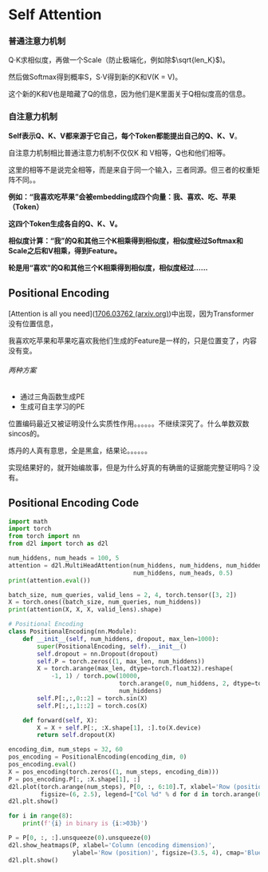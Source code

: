 # Self Attention

### 普通注意力机制

Q$\cdot$K求相似度，再做一个Scale（防止极端化，例如除$\sqrt{len_K}$)。

然后做Softmax得到概率S，S$\cdot$V得到新的K和V(K = V)。

这个新的K和V也是暗藏了Q的信息，因为他们是K里面关于Q相似度高的信息。

### 自注意力机制

**Self表示Q、K、V都来源于它自己，每个Token都能提出自己的Q、K、V**。

自注意力机制相比普通注意力机制不仅仅K 和 V相等，Q也和他们相等。

这里的相等不是说完全相等，而是来自于同一个输入，三者同源。但三者的权重矩阵不同。。

**例如：“我喜欢吃苹果”会被embedding成四个向量：我、喜欢、吃、苹果（Token）**

**这四个Token生成各自的Q、K、V。**

**相似度计算：“我”的Q和其他三个K相乘得到相似度，相似度经过Softmax和Scale之后和V相乘，得到Feature。**

**轮是用“喜欢”的Q和其他三个K相乘得到相似度，相似度经过......**

## Positional Encoding

[Attention is all you need]([1706.03762 (arxiv.org)](https://arxiv.org/pdf/1706.03762))中出现，因为Transformer没有位置信息，

我喜欢吃苹果和苹果吃喜欢我他们生成的Feature是一样的，只是位置变了，内容没有变。

###### 两种方案

- 通过三角函数生成PE
- 生成可自主学习的PE

位置编码最近又被证明没什么实质性作用。。。。。。不继续深究了。什么单数双数sincos的。

炼丹的人真有意思，全是黑盒，结果论。。。。。。

实现结果好的，就开始编故事，但是为什么好真的有确凿的证据能完整证明吗？没有。

## Positional Encoding Code

```python
import math
import torch
from torch import nn
from d2l import torch as d2l

num_hiddens, num_heads = 100, 5
attention = d2l.MultiHeadAttention(num_hiddens, num_hiddens, num_hiddens,
                                   num_hiddens, num_heads, 0.5)
print(attention.eval())

batch_size, num_queries, valid_lens = 2, 4, torch.tensor([3, 2])
X = torch.ones((batch_size, num_queries, num_hiddens))
print(attention(X, X, X, valid_lens).shape)

# Positional Encoding
class PositionalEncoding(nn.Module):
    def __init__(self, num_hiddens, dropout, max_len=1000):
        super(PositionalEncoding, self).__init__()
        self.dropout = nn.Dropout(dropout)
        self.P = torch.zeros((1, max_len, num_hiddens))
        X = torch.arange(max_len, dtype=torch.float32).reshape(
            -1, 1) / torch.pow(10000,
                               torch.arange(0, num_hiddens, 2, dtype=torch.float32) /
                               num_hiddens)
        self.P[:,:,0::2] = torch.sin(X)
        self.P[:,:,1::2] = torch.cos(X)

    def forward(self, X):
        X = X + self.P[:, :X.shape[1], :].to(X.device)
        return self.dropout(X)

encoding_dim, num_steps = 32, 60
pos_encoding = PositionalEncoding(encoding_dim, 0)
pos_encoding.eval()
X = pos_encoding(torch.zeros((1, num_steps, encoding_dim)))
P = pos_encoding.P[:, :X.shape[1], :]
d2l.plot(torch.arange(num_steps), P[0, :, 6:10].T, xlabel='Row (position)',
         figsize=(6, 2.5), legend=["Col %d" % d for d in torch.arange(6, 10)])
d2l.plt.show()

for i in range(8):
    print(f'{i} in binary is {i:>03b}')

P = P[0, :, :].unsqueeze(0).unsqueeze(0)
d2l.show_heatmaps(P, xlabel='Column (encoding dimension)',
                  ylabel='Row (position)', figsize=(3.5, 4), cmap='Blues')
d2l.plt.show()
```

